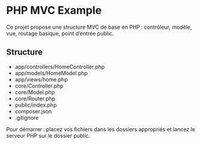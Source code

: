 # PHP MVC Example

Ce projet propose une structure MVC de base en PHP : contrôleur, modèle, vue, routage basique, point d’entrée public.

## Structure
- app/controllers/HomeController.php
- app/models/HomeModel.php
- app/views/home.php
- core/Controller.php
- core/Model.php
- core/Router.php
- public/index.php
- composer.json
- .gitignore

Pour démarrer : placez vos fichiers dans les dossiers appropriés et lancez le serveur PHP sur le dossier public.
